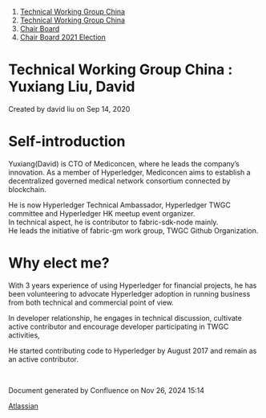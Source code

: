 1. [Technical Working Group China](index.html)
2. [Technical Working Group China](Technical-Working-Group-China_22151170.html)
3. [Chair Board](Chair-Board_22151248.html)
4. [Chair Board 2021 Election](Chair-Board-2021-Election_22152370.html)

# Technical Working Group China : Yuxiang Liu, David

Created by david liu on Sep 14, 2020

# Self-introduction

Yuxiang(David) is CTO of Mediconcen, where he leads the company’s innovation. As a member of Hyperledger, Mediconcen aims to establish a decentralized governed medical network consortium connected by blockchain.

He is now Hyperledger Technical Ambassador, Hyperledger TWGC committee and Hyperledger HK meetup event organizer.  
In technical aspect, he is contributor to fabric-sdk-node mainly.  
He leads the initiative of fabric-gm work group, TWGC Github Organization. 

# Why elect me?

With 3 years experience of using Hyperledger for financial projects, he has been volunteering to advocate Hyperledger adoption in running business from both technical and commercial point of view. 

In developer relationship, he engages in technical discussion, cultivate active contributor and encourage developer participating in TWGC activities,

He started contributing code to Hyperledger by August 2017 and remain as an active contributor.

 

Document generated by Confluence on Nov 26, 2024 15:14

[Atlassian](http://www.atlassian.com/)
